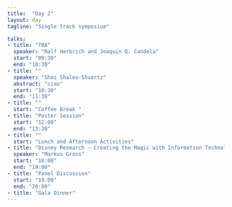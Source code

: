 ```yaml
---
title:  "Day 2"
layout: day
tagline: "Single track symposium"

talks:
- title: "TBA"
  speaker: "Ralf Herbrich and Joaquin Q. Candela"
  start: "09:30"
  end: "10:30"
- title: ""
  speaker: "Shai Shalev-Shvartz"
  abstract: "ciao"
  start: "10:30"
  end: "11:30"
- title: ""
  start: "Coffee Break "
- title: "Poster Session"
  start: "12:00"
  end: "13:30"
- title: ""
  start: "Lunch and Afternoon Activities"
- title: "Disney Research – Creating the Magic with Information Technology"
  speaker: "Markus Gross"
  start: "18:00"
  end: "19:00"
- title: "Panel Discussion"
  start: "19:00"
  end: "20:00"
- title: "Gala Dinner"
---
```

